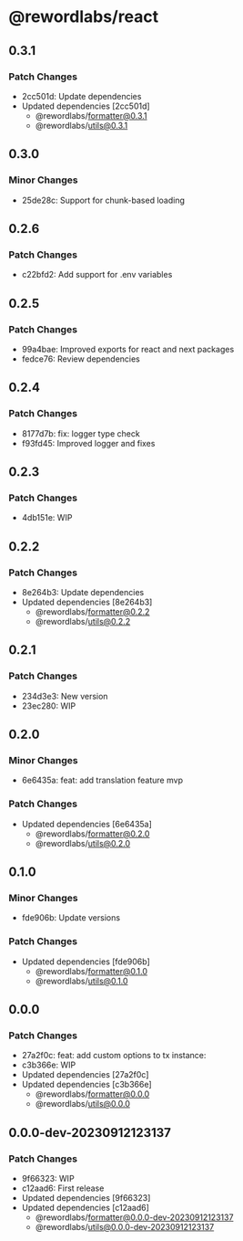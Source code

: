 # @rewordlabs/react

## 0.3.1

### Patch Changes

- 2cc501d: Update dependencies
- Updated dependencies [2cc501d]
  - @rewordlabs/formatter@0.3.1
  - @rewordlabs/utils@0.3.1

## 0.3.0

### Minor Changes

- 25de28c: Support for chunk-based loading

## 0.2.6

### Patch Changes

- c22bfd2: Add support for .env variables

## 0.2.5

### Patch Changes

- 99a4bae: Improved exports for react and next packages
- fedce76: Review dependencies

## 0.2.4

### Patch Changes

- 8177d7b: fix: logger type check
- f93fd45: Improved logger and fixes

## 0.2.3

### Patch Changes

- 4db151e: WIP

## 0.2.2

### Patch Changes

- 8e264b3: Update dependencies
- Updated dependencies [8e264b3]
  - @rewordlabs/formatter@0.2.2
  - @rewordlabs/utils@0.2.2

## 0.2.1

### Patch Changes

- 234d3e3: New version
- 23ec280: WIP

## 0.2.0

### Minor Changes

- 6e6435a: feat: add translation feature mvp

### Patch Changes

- Updated dependencies [6e6435a]
  - @rewordlabs/formatter@0.2.0
  - @rewordlabs/utils@0.2.0

## 0.1.0

### Minor Changes

- fde906b: Update versions

### Patch Changes

- Updated dependencies [fde906b]
  - @rewordlabs/formatter@0.1.0
  - @rewordlabs/utils@0.1.0

## 0.0.0

### Patch Changes

- 27a2f0c: feat: add custom options to tx instance:
- c3b366e: WIP
- Updated dependencies [27a2f0c]
- Updated dependencies [c3b366e]
  - @rewordlabs/formatter@0.0.0
  - @rewordlabs/utils@0.0.0

## 0.0.0-dev-20230912123137

### Patch Changes

- 9f66323: WIP
- c12aad6: First release
- Updated dependencies [9f66323]
- Updated dependencies [c12aad6]
  - @rewordlabs/formatter@0.0.0-dev-20230912123137
  - @rewordlabs/utils@0.0.0-dev-20230912123137
